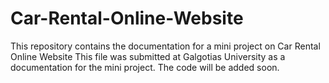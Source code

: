 # Car-Rental-Online-Website
This repository contains the documentation for a mini project on Car Rental Online Website
This file was submitted at Galgotias University as a documentation for the mini project.
The code will be added soon.
